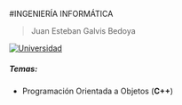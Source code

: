 #INGENIERÍA INFORMÁTICA
> Juan Esteban Galvis Bedoya

[![Universidad](https://www.politecnicojic.edu.co/images/logo/logo-negro.png "Universidad")](https://www.politecnicojic.edu.co/images/logo/logo-negro.png "Universidad")

##### Temas:
- Programación Orientada a Objetos (**C++**)